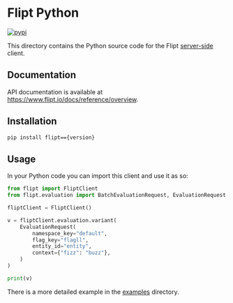 # Flipt Python

[![pypi](https://img.shields.io/pypi/v/flipt.svg)](https://pypi.org/project/flipt)

This directory contains the Python source code for the Flipt [server-side](https://www.flipt.io/docs/integration/server/rest) client.

## Documentation

API documentation is available at <https://www.flipt.io/docs/reference/overview>.

## Installation

```sh
pip install flipt=={version}
```

## Usage

In your Python code you can import this client and use it as so:

```python
from flipt import FliptClient
from flipt.evaluation import BatchEvaluationRequest, EvaluationRequest

fliptClient = FliptClient()

v = fliptClient.evaluation.variant(
    EvaluationRequest(
        namespace_key="default",
        flag_key="flagll",
        entity_id="entity",
        context={"fizz": "buzz"},
    )
)

print(v)
```

There is a more detailed example in the [examples](./examples) directory.
